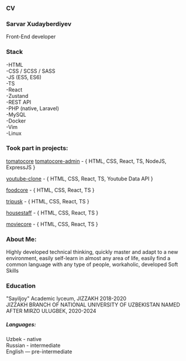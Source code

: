  ### CV
 ### Sarvar Xudayberdiyev
 Front-End developer 

### Stack
 -HTML <br>
 -CSS / SCSS / SASS <br>
 -JS (ES5, ES6)  <br>
 -TS <br>
 -React  <br>
 -Zustand <br>
 -REST API <br>
 -PHP (native, Laravel) <br>
 -MySQL<br>
 -Docker <br>
 -Vim <br>
 -Linux <br>
 
### Took part in projects:
[tomatocore](https://tomatocore-portfolio.netlify.app/) 
[tomatocore-admin](https://tomatocore-admin.netlify.app/) - { HTML, CSS, React, TS, NodeJS, ExpressJS }

[youtube-clone](https://youtube-clone-portfolio-sarvar.netlify.app/) - { HTML, CSS, React, TS, Youtube Data API }

[foodcore](https://foodcore-portfolio.netlify.app/) - { HTML, CSS, React, TS } 

[tripusk](https://tripusk-task.netlify.app/) - { HTML, CSS, React, TS } 

[housestaff](https://housestaff-portfolio.netlify.app/) - { HTML, CSS, React, TS } 

[moviecore](https://moviecore-portfolio.netlify.app/) - { HTML, CSS, React, TS } 


### About Me:
Highly developed technical thinking, quickly master and adapt to a new environment, easily self-learn in almost any area of life, easily find a common language with any type of people, workaholic, developed Soft Skills

### Education
"Sayiljoy" Academic lyceum, JIZZAKH 2018-2020 <br>
JIZZAKH BRANCH OF NATIONAL UNIVERSITY OF UZBEKISTAN NAMED AFTER MIRZO ULUGBEK, 2020-2024 <br>

##### Languages:
Uzbek - native <br>
Russian - intermediate <br>
English — pre-intermediate <br>

